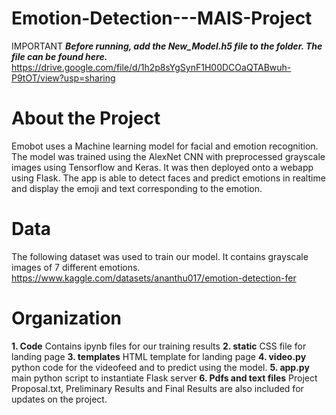 # Emotion-Detection---MAIS-Project
IMPORTANT
***Before running, add the New_Model.h5 file to the folder. The file can be found here.*** 
https://drive.google.com/file/d/1h2p8sYgSynF1H00DCOaQTABwuh-P9tOT/view?usp=sharing 

# About the Project
Emobot uses a Machine learning model for facial and emotion recognition. The model was trained using the AlexNet CNN with preprocessed grayscale images using Tensorflow and Keras. It was then deployed onto a webapp using Flask. The app is able to detect faces and predict emotions in realtime and display the emoji and text corresponding to the emotion.

# Data
The following dataset was used to train our model. It contains grayscale images of 7 different emotions.
https://www.kaggle.com/datasets/ananthu017/emotion-detection-fer 

# Organization
**1. Code** Contains ipynb files for our training results
**2. static** CSS file for landing page 
**3. templates** HTML template for landing page
**4. video.py** python code for the videofeed and to predict using the model.
**5. app.py** main python script to instantiate Flask server
**6. Pdfs and text files** Project Proposal.txt, Preliminary Results and Final Results are also included for updates on the project.
